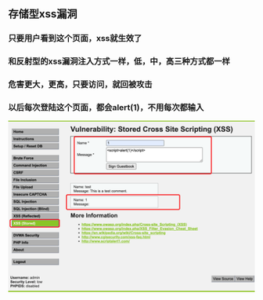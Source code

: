## 存储型xss漏洞
### 只要用户看到这个页面，xss就生效了
### 和反射型的xss漏洞注入方式一样，低，中，高三种方式都一样
### 危害更大，更高，只要访问，就回被攻击
### 以后每次登陆这个页面，都会alert(1)，不用每次都输入
![image](https://github.com/498946975/Security/blob/master/images/xss_16.png)
